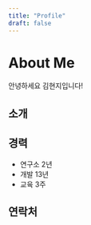 ```yaml
---
title: "Profile"
draft: false
---
```


# About Me
안녕하세요 김현지입니다!

## 소개

## 경력
- 연구소 2년
- 개발 13년
- 교육 3주

## 연락처
